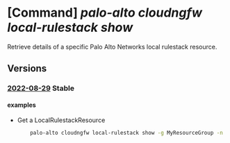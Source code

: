 # [Command] _palo-alto cloudngfw local-rulestack show_

Retrieve details of a specific Palo Alto Networks local rulestack resource.

## Versions

### [2022-08-29](/Resources/mgmt-plane/L3N1YnNjcmlwdGlvbnMve30vcmVzb3VyY2Vncm91cHMve30vcHJvdmlkZXJzL3BhbG9hbHRvbmV0d29ya3MuY2xvdWRuZ2Z3L2xvY2FscnVsZXN0YWNrcy97fQ==/2022-08-29.xml) **Stable**

<!-- mgmt-plane /subscriptions/{}/resourcegroups/{}/providers/paloaltonetworks.cloudngfw/localrulestacks/{} 2022-08-29 -->

#### examples

- Get a LocalRulestackResource
    ```bash
        palo-alto cloudngfw local-rulestack show -g MyResourceGroup -n MyLocalRulestacks
    ```
